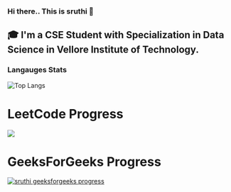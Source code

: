 ### Hi there.. This is sruthi 👋

## 🎓 I'm a CSE Student with Specialization in Data Science in Vellore Institute of Technology.
### Langauges Stats

![Top Langs](https://github-readme-stats.vercel.app/api/top-langs/?username=sruthisoundararajan&layout=compact&theme=radical&langs_count=8)

# LeetCode Progress
![](https://leetcard.jacoblin.cool/sruthisoundar?ext=activity&theme=dark)

# GeeksForGeeks Progress
[![sruthi geeksforgeeks progress](https://geeks-for-geeks-stats-api-napiyo.vercel.app/?userName=sruthir048)](https://auth.geeksforgeeks.org/user/sruthir048)



<!--
**sruthisoundararajan/sruthisoundararajan** is a ✨ _special_ ✨ repository because its `README.md` (this file) appears on your GitHub profile.

Here are some ideas to get you started:

- 🔭 I’m currently working on ...
- 🌱 I’m currently learning ...
- 👯 I’m looking to collaborate on ...
- 🤔 I’m looking for help with ...
- 💬 Ask me about ...
- 📫 How to reach me: ...
- 😄 Pronouns: ...
- ⚡ Fun fact: ...
-->
